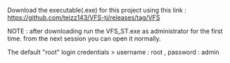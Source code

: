 Download the executable(.exe) for this project using this 
link : https://github.com/tejzz143/VFS-tj/releases/tag/VFS

NOTE : after downloading run the VFS_ST.exe as administrator for the first time.
from the next session you can open it normally. 

The default "root" login credentials > 
username : root ,
password : admin
